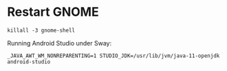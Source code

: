 # Restart GNOME

```
killall -3 gnome-shell
```

Running Android Studio under Sway:

```
_JAVA_AWT_WM_NONREPARENTING=1 STUDIO_JDK=/usr/lib/jvm/java-11-openjdk android-studio
```
